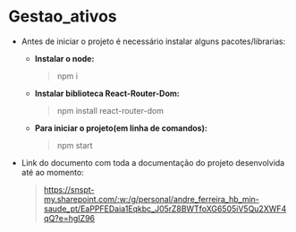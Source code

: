 # Gestao_ativos

- Antes de iniciar o projeto é necessário instalar alguns pacotes/librarias:

  - **Instalar o node:**

    > npm i

  - **Instalar biblioteca React-Router-Dom:**

    > npm install react-router-dom

  - **Para iniciar o projeto(em linha de comandos):**
    > npm start

- Link do documento com toda a documentação do projeto desenvolvida até ao momento:
  > https://snspt-my.sharepoint.com/:w:/g/personal/andre_ferreira_hb_min-saude_pt/EaPPFEDaia1Eqkbc_J05rZ8BWTfoXG6505iV5Qu2XWF4qQ?e=hgIZ96
